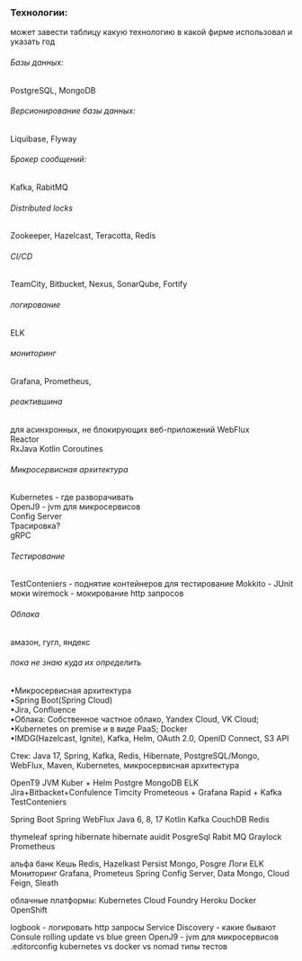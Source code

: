 
### Технологии:
может завести таблицу какую технологию в какой фирме использовал и указать год

###### Базы данных:
PostgreSQL, MongoDB

###### Версионирование базы данных:
Liquibase, Flyway

###### Брокер сообщений:
Kafka, RabitMQ

###### Distributed locks
Zookeeper, Hazelcast, Teracotta, Redis

###### CI/CD
TeamCity, Bitbucket, Nexus, SonarQube, Fortify

###### логирование
ELK

###### мониторинг
Grafana, Prometheus,

###### реактившина
для асинхронных, не блокирующих веб-приложений
WebFlux  
Reactor  
RxJava
Kotlin Coroutines

###### Микросервисная архитектура
Kubernetes - где разворачивать  
OpenJ9 - jvm для микросервисов  
Config Server   
Трасировка?  
gRPC

###### Тестирование
TestConteniers - поднятие контейнеров для тестирование
Mokkito - JUnit моки
wiremock - мокирование http запросов

###### Облака
амазон, гугл, яндекс

###### пока не знаю куда их определить
•Микросервисная архитектура  
•Spring Boot(Spring Cloud)  
•Jira, Confluence  
•Облака: Собственное частное облако, Yandex Cloud, VK Cloud;    
•Kubernetes on premise и в виде PaaS; Docker    
•IMDG(Hazelcast, Ignite), Kafka, Helm,  OAuth 2.0, OpenID Connect, S3 API

Стек: Java 17, Spring, Kafka, Redis, Hibernate, PostgreSQL/Mongo, WebFlux, Maven, Kubernetes, микросервисная архитектура

OpenT9 JVM
Kuber + Helm
Postgre
MongoDB
ELK
Jira+Bitbacket+Confulence
Timcity
Prometeous + Grafana
Rapid + Kafka
TestConteniers

Spring Boot
Spring WebFlux
Java 6, 8, 17
Kotlin
Kafka
CouchDB
Redis

thymeleaf
spring
hibernate
hibernate auidit
PosgreSql
Rabit MQ
Graylock
Prometheus

альфа банк
Кешь	Redis, Hazelkast
Persist	Mongo, Posgre
Логи	ELK
Мониторинг	Grafana, Prometeus
Spring	Config Server, Data Mongo, Cloud Feign, Sleath

облачные платформы:
Kubernetes
Cloud Foundry
Heroku
Docker
OpenShift

logbook - логировать http запросы
Service Discovery - какие бывают
Consule
rolling update vs blue green
OpenJ9 - jvm для микросервисов
.editorconfig
kubernetes vs docker vs nomad
типы тестов
